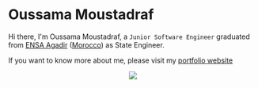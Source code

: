 # Oussama Moustadraf

Hi there, I'm Oussama Moustadraf, a `Junior Software Engineer` graduated from [ENSA Agadir](http://www.ensa-agadir.ac.ma/) ([Morocco](https://en.wikipedia.org/wiki/Morocco)) as State Engineer.

If you want to know more about me, please visit my [portfolio website](https://bsoulmindy.github.io/My-Portfolio/)

<div align="center">
  <!-- Github Readme Stats -->
  <img src="https://github-readme-stats-sglp-3srj0v3zt-bsoulmindy.vercel.app/api/top-langs?username=Bsoulmindy&langs_count=6&exclude_repo=mini-projet,Spring_E-Commerce,container_app,counter_app,UI-Header&layout=compact&show_icons=true&theme=dark&count_private=true&size_weight=0.5&count_weight=0.5&hide=css,scss,html">
</div>
